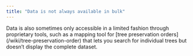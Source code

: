 ```yaml
---
title: "Data is not always available in bulk"
---
```


Data is also sometimes only accessible in a limited fashion through proprietary tools, such as a mapping tool for [tree preservation orders] (/wiki/tree-preservation-order) that lets you search for individual trees but doesn’t display the complete dataset.
